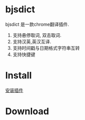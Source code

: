 # bjsdict
bjsdict 是一款chrome翻译插件.<br>
1. 支持悬停取词, 双击取词.<br>
2. 支持汉英,英汉互译.<br>
3. 支持时间戳与日期格式字符串互转<br>
4. 支持快捷键

# Install
<a href="https://chrome.google.com/webstore/detail/%E5%8D%8A%E5%8D%B7%E4%B9%A6%E8%AF%8D%E5%85%B8/jjdioaheaepkefcbndbebaegbpdifmjb?utm_source=chrome-ntp-icon" target="_blank">安装插件</a>

# Download

#

#
